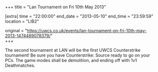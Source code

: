 +++
title = "Lan Tournament on Fri 10th May 2013"

[extra]
time = "22:00:00"
end_date = "2013-05-10"
end_time = "23:59:59"
location = "LIB2"

original = "https://uwcs.co.uk/events/lan-tournament-on-fri-10th-may-2013-1474489078379/"    
+++

The second tournament at LAN will be the first UWCS Counterstrike tournament\! Be sure you have Counterstrike: Source ready to go on your PCs. The game modes shall be demolition, and ending off with 1v1 Deathmatches.


